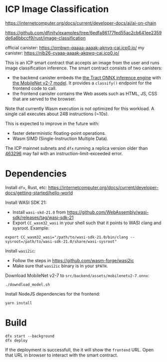 # ICP Image Classification

https://internetcomputer.org/docs/current/developer-docs/ai/ai-on-chain

https://github.com/dfinity/examples/tree/6edfa86177fed55ac2cb641ee2359de6a6bbccf9/rust/image-classification

official canister: https://qmbwn-qaaaa-aaaak-aknvq-cai.icp0.io/
my canister: https://nlb26-cyaaa-aaaak-akqwq-cai.icp0.io/

This is an ICP smart contract that accepts an image from the user and runs image classification inference.
The smart contract consists of two canisters:

- the backend canister embeds the [the Tract ONNX inference engine](https://github.com/sonos/tract) with [the MobileNet v2-7 model](https://github.com/onnx/models/tree/main/validated/vision/classification/mobilenet). It provides a `classify()` endpoint for the frontend code to call.
- the frontend canister contains the Web assets such as HTML, JS, CSS that are served to the browser.

Note that currently Wasm execution is not optimized for this workload.
A single call executes about 24B instructions (~10s).

This is expected to improve in the future with:

- faster deterministic floating-point operations.
- Wasm SIMD (Single-Instruction Multiple Data).

The ICP mainnet subnets and `dfx` running a replica version older than [463296](https://dashboard.internetcomputer.org/release/463296c0bc82ad5999b70245e5f125c14ba7d090) may fail with an instruction-limit-exceeded error.

# Dependencies

Install `dfx`, Rust, etc: https://internetcomputer.org/docs/current/developer-docs/getting-started/hello-world

Install WASI SDK 21:

- Install `wasi-skd-21.0` from https://github.com/WebAssembly/wasi-sdk/releases/tag/wasi-sdk-21
- Export `CC_wasm32_wasi` in your shell such that it points to WASI clang and sysroot. Example:

```
export CC_wasm32_wasi="/path/to/wasi-sdk-21.0/bin/clang --sysroot=/path/to/wasi-sdk-21.0/share/wasi-sysroot"
``` 

Install `wasi2ic`:
- Follow the steps in https://github.com/wasm-forge/wasi2ic
- Make sure that `wasi2ic` binary is in your `$PATH`.

Download MobileNet v2-7 to `src/backend/assets/mobilenetv2-7.onnx`:

```
./downdload_model.sh
```

Install NodeJS dependencies for the frontend:

```
yarn install
```

# Build

```
dfx start --background
dfx deploy
```

If the deployment is successfull, the it will show the `frontend` URL.
Open that URL in browser to interact with the smart contract.
